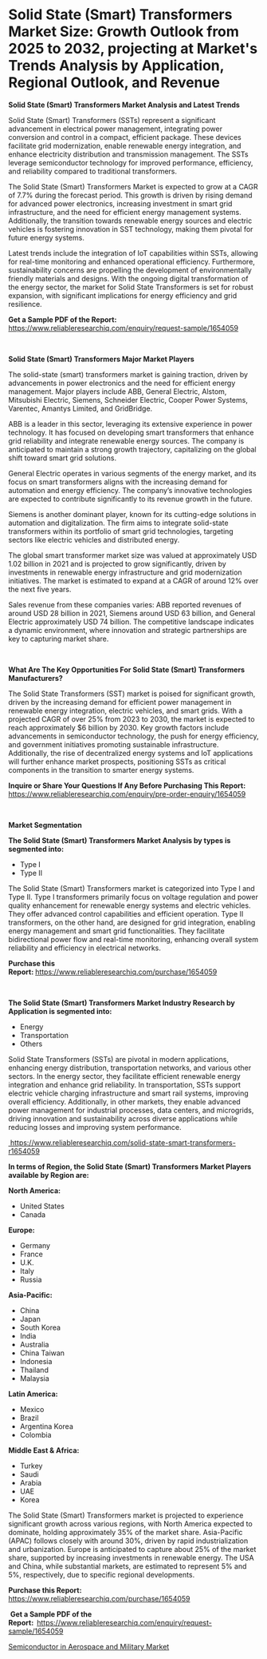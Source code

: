 <p><h1>Solid State (Smart) Transformers Market Size: Growth Outlook from 2025 to 2032, projecting at Market's Trends Analysis by Application, Regional Outlook, and Revenue</h1></p><p><strong>Solid State (Smart) Transformers Market Analysis and Latest Trends</strong></p>
<p><p>Solid State (Smart) Transformers (SSTs) represent a significant advancement in electrical power management, integrating power conversion and control in a compact, efficient package. These devices facilitate grid modernization, enable renewable energy integration, and enhance electricity distribution and transmission management. The SSTs leverage semiconductor technology for improved performance, efficiency, and reliability compared to traditional transformers.</p><p>The Solid State (Smart) Transformers Market is expected to grow at a CAGR of 7.7% during the forecast period. This growth is driven by rising demand for advanced power electronics, increasing investment in smart grid infrastructure, and the need for efficient energy management systems. Additionally, the transition towards renewable energy sources and electric vehicles is fostering innovation in SST technology, making them pivotal for future energy systems.</p><p>Latest trends include the integration of IoT capabilities within SSTs, allowing for real-time monitoring and enhanced operational efficiency. Furthermore, sustainability concerns are propelling the development of environmentally friendly materials and designs. With the ongoing digital transformation of the energy sector, the market for Solid State Transformers is set for robust expansion, with significant implications for energy efficiency and grid resilience.</p></p>
<p><strong>Get a Sample PDF of the Report:&nbsp;</strong> <a href="https://www.reliableresearchiq.com/enquiry/request-sample/1654059?utm_campaign=2275&utm_medium=2&utm_source=Github&utm_content=ia&utm_term=12022025&utm_id=solid-state-smart-transformers">https://www.reliableresearchiq.com/enquiry/request-sample/1654059</a></p>
<p>&nbsp;</p>
<p><strong>Solid State (Smart) Transformers Major Market Players</strong></p>
<p><p>The solid-state (smart) transformers market is gaining traction, driven by advancements in power electronics and the need for efficient energy management. Major players include ABB, General Electric, Alstom, Mitsubishi Electric, Siemens, Schneider Electric, Cooper Power Systems, Varentec, Amantys Limited, and GridBridge.</p><p>ABB is a leader in this sector, leveraging its extensive experience in power technology. It has focused on developing smart transformers that enhance grid reliability and integrate renewable energy sources. The company is anticipated to maintain a strong growth trajectory, capitalizing on the global shift toward smart grid solutions.</p><p>General Electric operates in various segments of the energy market, and its focus on smart transformers aligns with the increasing demand for automation and energy efficiency. The company’s innovative technologies are expected to contribute significantly to its revenue growth in the future.</p><p>Siemens is another dominant player, known for its cutting-edge solutions in automation and digitalization. The firm aims to integrate solid-state transformers within its portfolio of smart grid technologies, targeting sectors like electric vehicles and distributed energy.</p><p>The global smart transformer market size was valued at approximately USD 1.02 billion in 2021 and is projected to grow significantly, driven by investments in renewable energy infrastructure and grid modernization initiatives. The market is estimated to expand at a CAGR of around 12% over the next five years.</p><p>Sales revenue from these companies varies: ABB reported revenues of around USD 28 billion in 2021, Siemens around USD 63 billion, and General Electric approximately USD 74 billion. The competitive landscape indicates a dynamic environment, where innovation and strategic partnerships are key to capturing market share.</p></p>
<p>&nbsp;</p>
<p><strong>What Are The Key Opportunities For Solid State (Smart) Transformers Manufacturers?</strong></p>
<p><p>The Solid State Transformers (SST) market is poised for significant growth, driven by the increasing demand for efficient power management in renewable energy integration, electric vehicles, and smart grids. With a projected CAGR of over 25% from 2023 to 2030, the market is expected to reach approximately $6 billion by 2030. Key growth factors include advancements in semiconductor technology, the push for energy efficiency, and government initiatives promoting sustainable infrastructure. Additionally, the rise of decentralized energy systems and IoT applications will further enhance market prospects, positioning SSTs as critical components in the transition to smarter energy systems.</p></p>
<p><strong>Inquire or Share Your Questions If Any Before Purchasing This Report:</strong> <a href="https://www.reliableresearchiq.com/enquiry/pre-order-enquiry/1654059?utm_campaign=2275&utm_medium=2&utm_source=Github&utm_content=ia&utm_term=12022025&utm_id=solid-state-smart-transformers">https://www.reliableresearchiq.com/enquiry/pre-order-enquiry/1654059</a></p>
<p>&nbsp;</p>
<p><strong>Market Segmentation</strong></p>
<p><strong>The Solid State (Smart) Transformers Market Analysis by types is segmented into:</strong></p>
<p><ul><li>Type I</li><li>Type II</li></ul></p>
<p><p>The Solid State (Smart) Transformers market is categorized into Type I and Type II. Type I transformers primarily focus on voltage regulation and power quality enhancement for renewable energy systems and electric vehicles. They offer advanced control capabilities and efficient operation. Type II transformers, on the other hand, are designed for grid integration, enabling energy management and smart grid functionalities. They facilitate bidirectional power flow and real-time monitoring, enhancing overall system reliability and efficiency in electrical networks.</p></p>
<p><strong>Purchase this Report:&nbsp;</strong><a href="https://www.reliableresearchiq.com/purchase/1654059?utm_campaign=2275&utm_medium=2&utm_source=Github&utm_content=ia&utm_term=12022025&utm_id=solid-state-smart-transformers">https://www.reliableresearchiq.com/purchase/1654059</a></p>
<p>&nbsp;</p>
<p><strong>The Solid State (Smart) Transformers Market Industry Research by Application is segmented into:</strong></p>
<p><ul><li>Energy</li><li>Transportation</li><li>Others</li></ul></p>
<p><p>Solid State Transformers (SSTs) are pivotal in modern applications, enhancing energy distribution, transportation networks, and various other sectors. In the energy sector, they facilitate efficient renewable energy integration and enhance grid reliability. In transportation, SSTs support electric vehicle charging infrastructure and smart rail systems, improving overall efficiency. Additionally, in other markets, they enable advanced power management for industrial processes, data centers, and microgrids, driving innovation and sustainability across diverse applications while reducing losses and improving system performance.</p></p>
<p><a href="https://www.reliableresearchiq.com/solid-state-smart-transformers-r1654059?utm_campaign=2275&utm_medium=2&utm_source=Github&utm_content=ia&utm_term=12022025&utm_id=solid-state-smart-transformers">&nbsp;https://www.reliableresearchiq.com/solid-state-smart-transformers-r1654059</a></p>
<p><strong>In terms of Region, the Solid State (Smart) Transformers Market Players available by Region are:</strong></p>
<p>
    <p> <strong> North America: </strong>
        <ul>
            <li>United States</li>
            <li>Canada</li>
        </ul>
        </p> 
    <p> <strong> Europe: </strong>
        <ul>
            <li>Germany</li>
            <li>France</li>
            <li>U.K.</li>
            <li>Italy</li>
            <li>Russia</li>
        </ul>
        </p> 
    <p> <strong> Asia-Pacific: </strong>
        <ul>
            <li>China</li>
            <li>Japan</li>
            <li>South Korea</li>
            <li>India</li>
            <li>Australia</li>
            <li>China Taiwan</li>
            <li>Indonesia</li>
            <li>Thailand</li>
            <li>Malaysia</li>
        </ul>
        </p> 
    <p> <strong> Latin America: </strong>
        <ul>
            <li>Mexico</li>
            <li>Brazil</li>
            <li>Argentina Korea</li>
            <li>Colombia</li>
        </ul>
        </p> 
    <p> <strong> Middle East & Africa: </strong>
        <ul>
            <li>Turkey</li>
            <li>Saudi</li>
            <li>Arabia</li>
            <li>UAE</li>
            <li>Korea</li>
        </ul>
    </p>
    </p>
<p><p>The Solid State (Smart) Transformers market is projected to experience significant growth across various regions, with North America expected to dominate, holding approximately 35% of the market share. Asia-Pacific (APAC) follows closely with around 30%, driven by rapid industrialization and urbanization. Europe is anticipated to capture about 25% of the market share, supported by increasing investments in renewable energy. The USA and China, while substantial markets, are estimated to represent 5% and 5%, respectively, due to specific regional developments.</p></p>
<p><strong>Purchase this Report: </strong><a href="https://www.reliableresearchiq.com/purchase/1654059?utm_campaign=2275&utm_medium=2&utm_source=Github&utm_content=ia&utm_term=12022025&utm_id=solid-state-smart-transformers">https://www.reliableresearchiq.com/purchase/1654059</a></p>
<p>&nbsp;<strong>Get a Sample PDF of the Report:&nbsp;&nbsp;</strong><a href="https://www.reliableresearchiq.com/enquiry/request-sample/1654059?utm_campaign=2275&utm_medium=2&utm_source=Github&utm_content=ia&utm_term=12022025&utm_id=solid-state-smart-transformers">https://www.reliableresearchiq.com/enquiry/request-sample/1654059</a></p>
<p><strong></strong></p>
<p><p><a href="https://github.com/DianaWilson796/Market-Research-Report-List-1/blob/main/semiconductor-in-aerospace-and-military-market.md?utm_campaign=2275&utm_medium=2&utm_source=Github&utm_content=ia&utm_term=12022025&utm_id=solid-state-smart-transformers">Semiconductor in Aerospace and Military Market</a></p></p>
